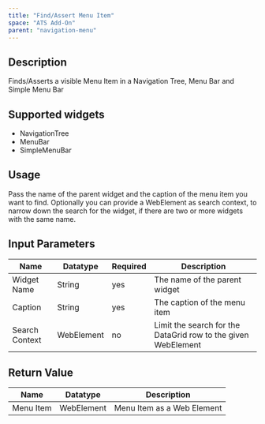 ```yaml
---
title: "Find/Assert Menu Item"
space: "ATS Add-On" 
parent: "navigation-menu"
---
```


## Description

Finds/Asserts a visible Menu Item in a Navigation Tree, Menu Bar and Simple Menu Bar

## Supported widgets

 + NavigationTree
 + MenuBar
 + SimpleMenuBar

## Usage

Pass the name of the parent widget and the caption of the menu item you want to find.
Optionally you can provide a WebElement as search context, to narrow down the search for the widget, if there are two or more widgets with the same name.

## Input Parameters

Name | Datatype | Required | Description
--- | --- | --- | ---
Widget Name | String | yes | The name of the parent widget
Caption | String | yes | The caption of the menu item
Search Context | WebElement | no | Limit the search for the DataGrid row to the given WebElement

## Return Value

Name | Datatype | Description
--- | --- | ---
Menu Item | WebElement | Menu Item as a Web Element
